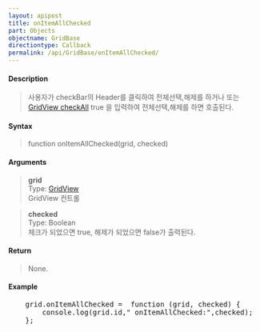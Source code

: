 ```yaml
---
layout: apipost
title: onItemAllChecked
part: Objects
objectname: GridBase
directiontype: Callback
permalink: /api/GridBase/onItemAllChecked/
---
```



#### Description

> 사용자가 checkBar의 Header를 클릭하여 전체선택,해제를 하거나 또는 [GridView checkAll](/api/GridView/checkAll/) true 을 입력하여 전체선택,해제를 하면 호출된다.  

#### Syntax

> function onItemAllChecked(grid, checked)  

#### Arguments

> **grid**  
> Type: [GridView](/api/types/GridView/)  
> GridView 컨트롤  

> **checked**  
> Type: Boolean  
> 체크가 되었으면 true, 해제가 되었으면 false가 출력된다.  

#### Return

> None.

#### Example

<pre class="prettyprint">
    grid.onItemAllChecked =  function (grid, checked) {
        console.log(grid.id," onItemAllChecked:",checked);
    };
</pre>

